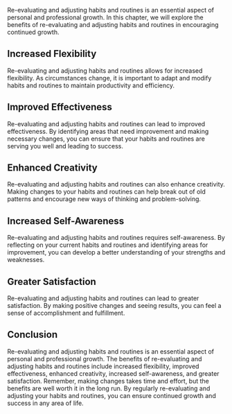 
Re-evaluating and adjusting habits and routines is an essential aspect of personal and professional growth. In this chapter, we will explore the benefits of re-evaluating and adjusting habits and routines in encouraging continued growth.

Increased Flexibility
---------------------

Re-evaluating and adjusting habits and routines allows for increased flexibility. As circumstances change, it is important to adapt and modify habits and routines to maintain productivity and efficiency.

Improved Effectiveness
----------------------

Re-evaluating and adjusting habits and routines can lead to improved effectiveness. By identifying areas that need improvement and making necessary changes, you can ensure that your habits and routines are serving you well and leading to success.

Enhanced Creativity
-------------------

Re-evaluating and adjusting habits and routines can also enhance creativity. Making changes to your habits and routines can help break out of old patterns and encourage new ways of thinking and problem-solving.

Increased Self-Awareness
------------------------

Re-evaluating and adjusting habits and routines requires self-awareness. By reflecting on your current habits and routines and identifying areas for improvement, you can develop a better understanding of your strengths and weaknesses.

Greater Satisfaction
--------------------

Re-evaluating and adjusting habits and routines can lead to greater satisfaction. By making positive changes and seeing results, you can feel a sense of accomplishment and fulfillment.

Conclusion
----------

Re-evaluating and adjusting habits and routines is an essential aspect of personal and professional growth. The benefits of re-evaluating and adjusting habits and routines include increased flexibility, improved effectiveness, enhanced creativity, increased self-awareness, and greater satisfaction. Remember, making changes takes time and effort, but the benefits are well worth it in the long run. By regularly re-evaluating and adjusting your habits and routines, you can ensure continued growth and success in any area of life.

